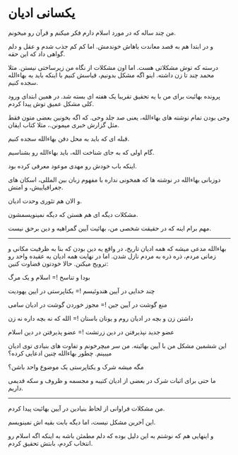 ﻿<h1>یکسانی ادیان</h1>

<p>من چند ساله که در مورد اسلام دارم فکر میکنم و قرآن رو میخونم.</p>
<p>و در ابتدا هم به قصد معاندت باهاش خوندمش. اما کم کم جذب شدم و عقل و دلم گواهی داد که این حقه.</p>
<p>درسته که توش مشکلاتی هست. اما اون مشکلات از نگاه من زیرساختی نیستن. مثلا محمد چند تا زن داشته. اینو اگه مشکل بدونیم، قیاسش کنیم با اینکه باید به بهاءالله سجده کنیم.</p>
<p>پرونده بهائیت برای من با یه تحقیق تقریبا یک هفته ای بسته شد. در همین ابتدای ورود کلی مشکل عمیق توش پیدا کردم.</p>
<p>وحی بودن تمام نوشته های بهاءالله، یعنی صد جلد وحی. که اگه بخونین بعضی متون فقط مثل گزارش خبری میمونن.، مثلا کتاب ایقان.</p>
<p>قبله ای که باید به محل دفن بهاءالله سجده کنیم.</p>
<p>گام اولی که به جای شناخت الله، باید بهاءالله رو بشناسیم.</p>
<p>اینکه باب خودش رو مهدی موعود معرفی کرده بود.</p>
<p>دوزبانی بهاءالله در نوشته ها که همخونی نداره با مفهوم زبان بین المللی، اسکان های جغرافیاییش، و امتش.</p>
<p>و الان هم تئوری وحدت ادیان.</p>
<p>مشکلات دیگه ای هم هستن که دیگه نمینویسمشون.</p>
<p>مهم برام اینه که در حقیقت شخصی من، بهائیت آیین گمراهیه و دین برحق نیست.</p>
<hr />
<p>بهاءالله مدعی میشه که همه ادیان تاریخ، در واقع یه دین بودن که بنا به ظرفیت مکانی و زمانی مردم، ذره ذره به مردم نازل شدن. اما در نهایت همه ادیان یه عقیده واحد رو ترویج میکنن. حالا خودتون قضاوت کنین:</p>
<p>بودا و تناسخ != اسلام و یک مرگ</p>
<p>چند خدایی در آیین هندوئیسم != یکتاپرستی در ایین یهودیت</p>
<p>منع گوشت در آیین جین != مجوز خوردن گوشت در ادیان سامی</p>
<p>داشتن زن و بچه در ادیان روم و یونان باستان != الله که نه بچه داره نه زن</p>
<p>عضو جدید نپذیرفتن در دین زرتشت != عضو پذیرفتن در دین اسلام</p>
<p>این ششمین مشکل من با آیین بهائیته. من سر میچرخونم و تفاوت های بنیادی توی ادیان میبینم. چطور بهاءالله چنین ادعایی کرده؟</p>
<p>مگه میشه شرک و یکتاپرستی یک موضوع واحد باشن؟</p>
<p>ما حتی برای اثبات شرک در بعضی از ادیان کتیبه و مجسمه و ظروف و سکه قدیمی داریم.</p>
<hr />
<p>من مشکلات فراوانی از لحاظ بنیادین در آیین بهائیت پیدا کردم.</p>
<p>این آخرین مشکل نیست، اما دیگه بابت بقیه اش نمینویسم.</p>
<p>و اینهایی هم که نوشتم به این دلیل بوده که دلم مطمئن باشه به اینکه اگه اسلام رو انتخاب کردم، بابتش تحقیق کردم.</p>